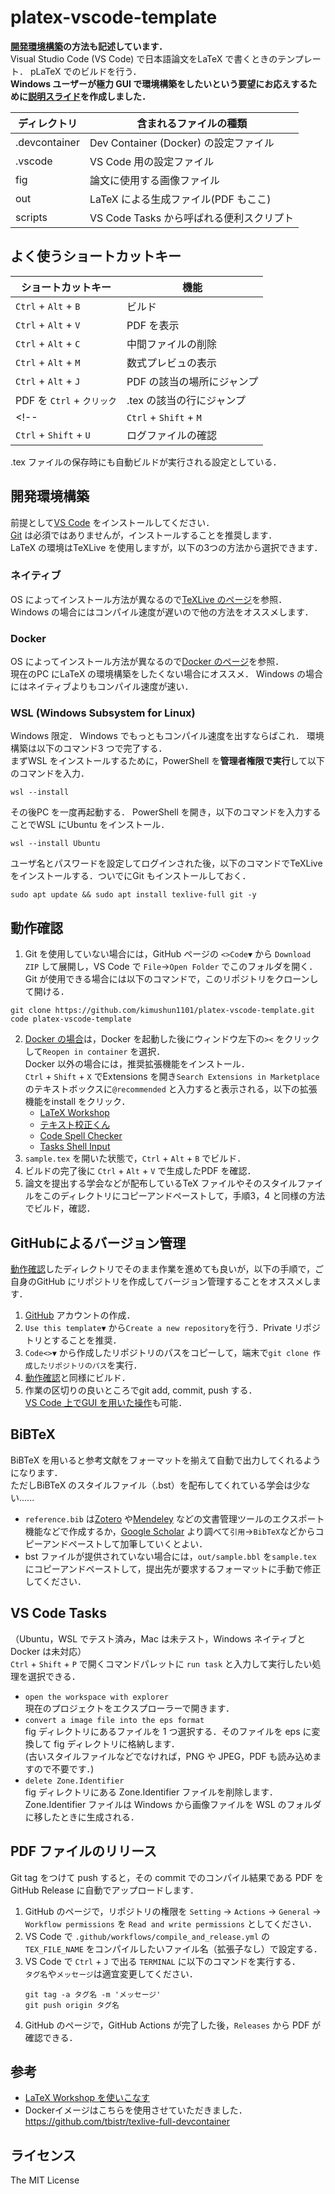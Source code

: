 # platex-vscode-template
**[開発環境構築](#開発環境構築)の方法も記述しています．**  
Visual Studio Code (VS Code) で日本語論文をLaTeX で書くときのテンプレート．
pLaTeX でのビルドを行う．  
**Windows ユーザーが極力 GUI で環境構築をしたいという要望にお応えするために[説明スライド](https://kimushun1101.github.io/How-to-use-platex-vscode-template/how-to-use-platex-vscode-templete.pdf)を作成しました．**  

| ディレクトリ | 含まれるファイルの種類          　　　　    |
| ------------- | ----------------------------------- |
| .devcontainer | Dev Container (Docker) の設定ファイル |
| .vscode       | VS Code 用の設定ファイル           　　|
| fig　　        | 論文に使用する画像ファイル           　　|
| out           | LaTeX による生成ファイル(PDF もここ) 　　|
| scripts       | VS Code Tasks から呼ばれる便利スクリプト |

## よく使うショートカットキー
| ショートカットキー          |  機能                    |
| ------------------------- | ------------------------ |
| `Ctrl` + `Alt` + `B`  　  | ビルド                    |
| `Ctrl` + `Alt` + `V` 　　 | PDF を表示                |
| `Ctrl` + `Alt` + `C` 　　 | 中間ファイルの削除         |
| `Ctrl` + `Alt` + `M`  　　| 数式プレビュの表示         |
| `Ctrl` + `Alt` + `J` 　　 | PDF の該当の場所にジャンプ |
| PDF を `Ctrl` + `クリック` | .tex の該当の行にジャンプ |
<!-- | `Ctrl` + `Shift` + `M`    | エラーやワーニングの確認  |
| `Ctrl` + `Shift` + `U`    | ログファイルの確認       | -->

.tex ファイルの保存時にも自動ビルドが実行される設定としている．

## 開発環境構築
前提として[VS Code](https://code.visualstudio.com/) をインストールしてください．  
[Git](https://git-scm.com/) は必須ではありませんが，インストールすることを推奨します．  
LaTeX の環境はTeXLive を使用しますが，以下の3つの方法から選択できます．

### ネイティブ
OS によってインストール方法が異なるので[TeXLive のページ](https://texwiki.texjp.org/?TeX%20Live#w628bee6)を参照．  
Windows の場合にはコンパイル速度が遅いので他の方法をオススメします．

### Docker
OS によってインストール方法が異なるので[Docker のページ](https://docs.docker.com/engine/install/)を参照．  
現在のPC にLaTeX の環境構築をしたくない場合にオススメ．
Windows の場合にはネイティブよりもコンパイル速度が速い．

### WSL (Windows Subsystem for Linux)
Windows 限定．
Windows でもっともコンパイル速度を出すならばこれ．
環境構築は以下のコマンド3 つで完了する．  
まずWSL をインストールするために，PowerShell を**管理者権限で実行**して以下のコマンドを入力．
```
wsl --install
```
その後PC を一度再起動する．
PowerShell を開き，以下のコマンドを入力することでWSL にUbuntu をインストール．
```
wsl --install Ubuntu
```
ユーザ名とパスワードを設定してログインされた後，以下のコマンドでTeXLive をインストールする．ついでにGit もインストールしておく．
```
sudo apt update && sudo apt install texlive-full git -y
```

## 動作確認
1. Git を使用していない場合には，GitHub ページの `<>Code▼` から `Download ZIP` して展開し，VS Code で `File`→`Open Folder` でこのフォルダを開く．  
Git が使用できる場合には以下のコマンドで，このリポジトリをクローンして開ける．

  ```
  git clone https://github.com/kimushun1101/platex-vscode-template.git
  code platex-vscode-template
  ```

2. [Docker の場合](#docker)は，Docker を起動した後にウィンドウ左下の`><` をクリックして`Reopen in container` を選択．  
  Docker 以外の場合には，推奨拡張機能をインストール．  
  `Ctrl` + `Shift` + `X` でExtensions を開き`Search Extensions in Marketplace` のテキストボックスに`@recommended` と入力すると表示される，以下の拡張機能をinstall をクリック．  
    - [LaTeX Workshop](https://marketplace.visualstudio.com/items?itemName=James-Yu.latex-workshop)
    - [テキスト校正くん](https://marketplace.visualstudio.com/items?itemName=ICS.japanese-proofreading)
    - [Code Spell Checker](https://marketplace.visualstudio.com/items?itemName=streetsidesoftware.code-spell-checker)
    - [Tasks Shell Input](https://marketplace.visualstudio.com/items?itemName=augustocdias.tasks-shell-input)
3. `sample.tex` を開いた状態で，`Ctrl` + `Alt` + `B` でビルド．
4. ビルドの完了後に `Ctrl` + `Alt` + `V` で生成したPDF を確認．
5. 論文を提出する学会などが配布しているTeX ファイルやそのスタイルファイルをこのディレクトリにコピーアンドペーストして，手順3，4 と同様の方法でビルド，確認．

## GitHubによるバージョン管理
[動作確認](#動作確認)したディレクトリでそのまま作業を進めても良いが，以下の手順で，ご自身のGitHub にリポジトリを作成してバージョン管理することをオススメします．
1. [GitHub](https://github.com/) アカウントの作成．
2. `Use this template▼` から`Create a new repository`を行う．Private リポジトリとすることを推奨．
3. `Code<>▼` から作成したリポジトリのパスをコピーして，端末で`git clone 作成したリポジトリのパス`を実行．
4. [動作確認](#動作確認)と同様にビルド．
5. 作業の区切りの良いところでgit add, commit, push する．  
[VS Code 上でGUI を用いた操作](https://miya-system-works.com/blog/detail/vscode-github/)も可能．

## BiBTeX
BiBTeX を用いると参考文献をフォーマットを揃えて自動で出力してくれるようになります．  
ただしBiBTeX のスタイルファイル（.bst）を配布してくれている学会は少ない......
- `reference.bib` は[Zotero](https://www.zotero.org/) や[Mendeley](https://www.mendeley.com/) などの文書管理ツールのエクスポート機能などで作成するか，[Google Scholar](https://scholar.google.co.jp/) より調べて`引用`→`BibTeX`などからコピーアンドペーストして加筆していくとよい．
- bst ファイルが提供されていない場合には，`out/sample.bbl` を`sample.tex` にコピーアンドペーストして，提出先が要求するフォーマットに手動で修正してください．

## VS Code Tasks
（Ubuntu，WSL でテスト済み，Mac は未テスト，Windows ネイティブとDocker は未対応）  
`Ctrl` + `Shift` + `P` で開くコマンドパレットに `run task` と入力して実行したい処理を選択できる．
- `open the workspace with explorer`  
    現在のプロジェクトをエクスプローラーで開きます．
- `convert a image file into the eps format`  
    fig ディレクトリにあるファイルを 1 つ選択する．そのファイルを eps に変換して fig ディレクトリに格納します．  
    (古いスタイルファイルなどでなければ，PNG や JPEG，PDF も読み込めますので不要です．)
- `delete Zone.Identifier`  
    fig ディレクトリにある Zone.Identifier ファイルを削除します．  
    Zone.Identifier ファイルは Windows から画像ファイルを WSL のフォルダに移したときに生成される．

## PDF ファイルのリリース

Git tag をつけて push すると，その commit でのコンパイル結果である PDF を GitHub Release に自動でアップロードします．  
1. GitHub のページで，リポジトリの権限を `Setting` → `Actions` → `General` → `Workflow permissions` を `Read and write permissions` としてください．
2. VS Code で `.github/workflows/compile_and_release.yml` の `TEX_FILE_NAME` をコンパイルしたいファイル名（拡張子なし）で設定する．
3. VS Code で `Ctrl` + `J` で出る `TERMINAL` に以下のコマンドを実行する．  
    `タグ名`や`メッセージ`は適宜変更してください．
    ```
    git tag -a タグ名 -m 'メッセージ'
    git push origin タグ名
    ```
4. GitHub のページで，GitHub Actions が完了した後，`Releases` から PDF が確認できる．


## 参考
- [LaTeX Workshop を使いこなす](https://qiita.com/Yarakashi_Kikohshi/items/a9357dd469320ffb65a0)
- Dockerイメージはこちらを使用させていただきました．https://github.com/tbistr/texlive-full-devcontainer

## ライセンス
The MIT License
